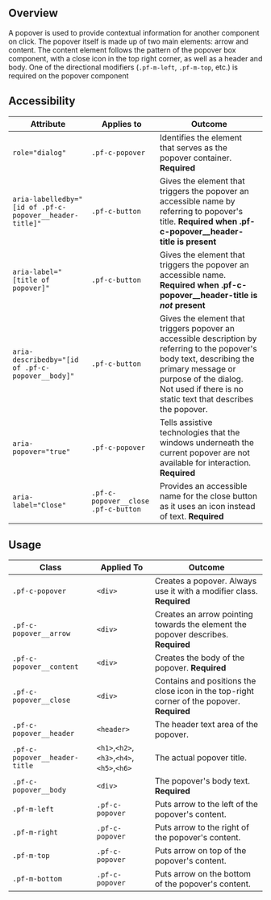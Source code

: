 ## Overview

A popover is used to provide contextual information for another component on click.  The popover itself is made up of two main elements: arrow and content. The content element follows the pattern of the popover box component, with a close icon in the top right corner, as well as a header and body.  One of the directional modifiers (`.pf-m-left`, `.pf-m-top`, etc.) is required on the popover component

## Accessibility

| Attribute | Applies to | Outcome |
| -- | -- | -- |
| `role="dialog"` | `.pf-c-popover` | Identifies the element that serves as the popover container. **Required**|
| `aria-labelledby="[id of .pf-c-popover__header-title]"` | `.pf-c-button` | Gives the element that triggers the popover an accessible name by referring to popover's title. **Required when .pf-c-popover__header-title is present** |
| `aria-label="[title of popover]"` | `.pf-c-button` | Gives the element that triggers the popover an accessible name. **Required when .pf-c-popover__header-title is _not_ present** |
| `aria-describedby="[id of .pf-c-popover__body]"` | `.pf-c-button` | Gives the element that triggers popover an accessible description by referring to the popover's body text, describing the primary message or purpose of the dialog. Not used if there is no static text that describes the popover. |
| `aria-popover="true"` | `.pf-c-popover` | Tells assistive technologies that the windows underneath the current popover are not available for interaction. **Required**|
| `aria-label="Close"` | `.pf-c-popover__close .pf-c-button` | Provides an accessible name for the close button as it uses an icon instead of text. **Required**|


## Usage

| Class | Applied To | Outcome |
| -- | -- | -- |
| `.pf-c-popover` | `<div>` |  Creates a popover. Always use it with a modifier class. **Required** |
| `.pf-c-popover__arrow` | `<div>` |  Creates an arrow pointing towards the element the popover describes. **Required** |
| `.pf-c-popover__content` | `<div>` |  Creates the body of the popover. **Required** |
| `.pf-c-popover__close` | `<div>` |  Contains and positions the close icon in the top-right corner of the popover. **Required** |
| `.pf-c-popover__header` | `<header>` |  The header text area of the popover. |
| `.pf-c-popover__header-title` | `<h1>`,`<h2>`,`<h3>`,`<h4>`,`<h5>`,`<h6>` |  The actual popover title. |
| `.pf-c-popover__body` | `<div>` |  The popover's body text. **Required** |
| `.pf-m-left` | `.pf-c-popover` | Puts arrow to the left of the popover's content. |
| `.pf-m-right` | `.pf-c-popover` | Puts arrow to the right of the popover's content. |
| `.pf-m-top` | `.pf-c-popover` | Puts arrow on top of the popover's content. |
| `.pf-m-bottom` | `.pf-c-popover` | Puts arrow on the bottom of the popover's content. |
